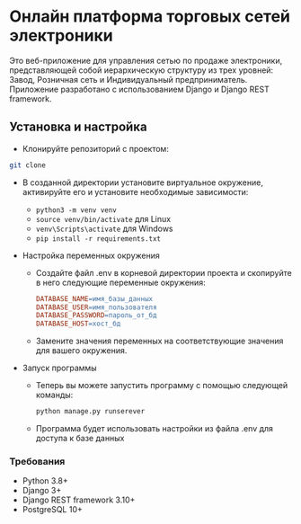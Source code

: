 # Онлайн платформа торговых сетей электроники

Это веб-приложение для управления сетью по продаже электроники, представляющей собой иерархическую структуру из трех 
уровней: Завод, Розничная сеть и Индивидуальный предприниматель. 
Приложение разработано с использованием Django и Django REST framework.

## Установка и настройка
- Клонируйте репозиторий с проектом:
```bash
git clone
```

- В созданной директории установите виртуальное окружение, активируйте его и установите необходимые зависимости:
    - ```python3 -m venv venv ``` 
    - ```source venv/bin/activate``` для Linux
    - ```venv\Scripts\activate``` для Windows
    - ```pip install -r requirements.txt```
  
- Настройка переменных окружения

  - Создайте файл .env в корневой директории проекта и скопируйте в него следующие переменные окружения:
     ```makefile
     DATABASE_NAME=имя_базы_данных
     DATABASE_USER=имя_пользователя
     DATABASE_PASSWORD=пароль_от_бд
     DATABASE_HOST=хост_бд
     ```

  - Замените значения переменных на соответствующие значения для вашего окружения.
  
- Запуск программы

  - Теперь вы можете запустить программу с помощью следующей команды:

     ```bash
     python manage.py runserever
     ```

  - Программа будет использовать настройки из файла .env для доступа к базе данных

### Требования

- Python 3.8+
- Django 3+
- Django REST framework 3.10+
- PostgreSQL 10+
